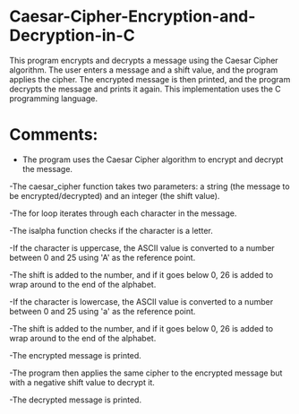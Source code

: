 # Caesar-Cipher-Encryption-and-Decryption-in-C
This program encrypts and decrypts a message using the Caesar Cipher algorithm. The user enters a message and a shift value, and the program applies the cipher. The encrypted message is then printed, and the program decrypts the message and prints it again. This implementation uses the C programming language.


# Comments:

- The program uses the Caesar Cipher algorithm to encrypt and decrypt the message.

-The caesar_cipher function takes two parameters: a string (the message to be encrypted/decrypted) and an integer (the shift value).

-The for loop iterates through each character in the message.

-The isalpha function checks if the character is a letter.

-If the character is uppercase, the ASCII value is converted to a number between 0 and 25 using 'A' as the reference point.

-The shift is added to the number, and if it goes below 0, 26 is added to wrap around to the end of the alphabet.

-If the character is lowercase, the ASCII value is converted to a number between 0 and 25 using 'a' as the reference point.

-The shift is added to the number, and if it goes below 0, 26 is added to wrap around to the end of the alphabet.

-The encrypted message is printed.

-The program then applies the same cipher to the encrypted message but with a negative shift value to decrypt it.

-The decrypted message is printed.
